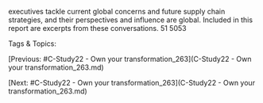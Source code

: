 executives tackle current global concerns and future supply chain strategies, and 
their perspectives and influence are global. Included in this report are excerpts 
from these conversations.
51
5053

   Tags & Topics:
   

[Previous: #C-Study22 - Own your transformation_263](C-Study22 - Own your transformation_263.md)

[Next: #C-Study22 - Own your transformation_263](C-Study22 - Own your transformation_263.md)